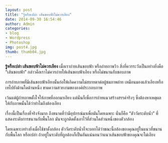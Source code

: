 ```yaml
---
layout: post
title: "รู้หรือเปล่า เส้นขอบฟ้าไม่ควรเอียง"
date: 2014-09-30 16:54:46
author: Admin
categories: 
- blog 
- Wordpress
- Photoshop
img: post4.jpg
thumb: thumb04.jpg
---
```


<b>รู้หรือเปล่า เส้นขอบฟ้าไม่ควรเอียง</b> เมื่อเราถ่ายเส้นขอบฟ้า หรือถ่ายภาพวิว สิ่งที่ควรระวังเป็นอย่างยิ่งคือ “เส้นขอบฟ้า” กล่าวคือเราไม่ควรถ่ายให้เส้นขอบฟ้าเอียง หรือไม่ขนานกับขอบภาพ 

การถ่ายภาพที่มีเส้นขอบฟ้าเอียงนั้นก่อให้เกิดความไม่สบายตาต่อผู้ชมภาพถ่าย เหมือนมองแล้วเอียงหรือเทไปยังด้านใดด้านหนึ่ง ขาดความสวยงามขององค์ประกอบภาพ 

เว้นแต่ผู้ถ่ายภาพตั้งใจให้ภาพที่ออกมาเอียง แต่นั่นก็เพื่อการถ่ายแนวสร้างสรรค์จริงๆ ซึ่งต้องหาเหตุผลให้กับภาพนั้นได้ว่าทำไมถึงต้องเอียง

เรื่องนี้เป็นเรื่องที่จริงจังมาก ถึงขนาดที่ว่ามีอุปกรณ์มาเพื่อมันโดยเฉพาะ นั่นก็คือ “ตัววัดระดับน้ำ” ที่แสดงระดับการขนานกับพื้นโลก มันจะถูกติดตั้งเอาไว้ที่ส่วนใดส่วนหนึ่งของตัวกล้อง

 โดยเฉพาะอย่างยิ่งเมื่อใช้ขาตั้งกล้อง ตัววัดระดับน้ำก็จะบอกได้ว่าขณะนี้กล้องของคุณอยู่ในแนวที่ขนานกับพื้นโลก หรือเปล่า ถ้าอยู่ในระดับที่ถูกต้องก็เป็นอันแน่นอนว่าแนวเส้นขอบฟ้าของคุณจะไม่เอียง  <!--more-->


 
[hampden]: https://github.com/jekyll/jekyll